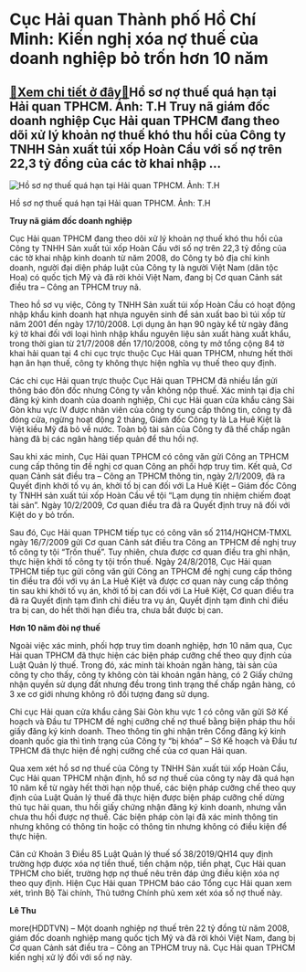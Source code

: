 Cục Hải quan Thành phố Hồ Chí Minh: Kiến nghị xóa nợ thuế của doanh nghiệp bỏ trốn hơn 10 năm
=============================================================================================

[:gift:Xem chi tiết ở đây:gift:](https://hddtvn.com/cuc-hai-quan-thanh-pho-ho-chi-minh-kien-nghi-xoa-no-thue-cua-doanh-nghiep-bo-tron-hon-10-nam/)Hồ sơ nợ thuế quá hạn tại Hải quan TPHCM. Ảnh: T.H Truy nã giám đốc doanh nghiệp Cục Hải quan TPHCM đang theo dõi xử lý khoản nợ thuế khó thu hồi của Công ty TNHH Sản xuất túi xốp Hoàn Cầu với số nợ trên 22,3 tỷ đồng của các tờ khai nhập …
-----------------------------------------------------------------------------------------------------------------------------------------------------------------------------------------------------------------------------------------------





![Hồ sơ nợ thuế quá hạn tại Hải quan TPHCM.	Ảnh: T.H](https://haiquanonline.com.vn/stores/news_dataimages/hoannm/102020/12/16/in_article/1302_10-0725_IMG-3607.jpg?rt=20201012163817 "Hồ sơ nợ thuế quá hạn tại Hải quan TPHCM.	Ảnh: T.H")


Hồ sơ nợ thuế quá hạn tại Hải quan TPHCM. Ảnh: T.H



**Truy nã giám đốc doanh nghiệp**


Cục Hải quan TPHCM đang theo dõi xử lý khoản nợ thuế khó thu hồi của Công ty TNHH Sản xuất túi xốp Hoàn Cầu với số nợ trên 22,3 tỷ đồng của các tờ khai nhập kinh doanh từ năm 2008, do Công ty bỏ địa chỉ kinh doanh, người đại diện pháp luật của Công ty là người Việt Nam (dân tộc Hoa) có quốc tịch Mỹ và đã rời khỏi Việt Nam, đang bị Cơ quan Cảnh sát điều tra – Công an TPHCM truy nã.


Theo hồ sơ vụ việc, Công ty TNHH Sản xuất túi xốp Hoàn Cầu có hoạt động nhập khẩu kinh doanh hạt nhựa nguyên sinh để sản xuất bao bì túi xốp từ năm 2001 đến ngày 17/10/2008. Lợi dụng ân hạn 90 ngày kể từ ngày đăng ký tờ khai đối với loại hình nhập khẩu nguyên liệu sản xuất hàng xuất khẩu, trong thời gian từ 21/7/2008 đến 17/10/2008, công ty mở tổng cộng 84 tờ khai hải quan tại 4 chi cục trực thuộc Cục Hải quan TPHCM, nhưng hết thời hạn ân hạn thuế, công ty không thực hiện nghĩa vụ thuế theo quy định.


Các chi cục Hải quan trực thuộc Cục Hải quan TPHCM đã nhiều lần gửi thông báo đôn đốc nhưng Công ty vẫn không nộp thuế. Xác minh tại địa chỉ đăng ký kinh doanh của doanh nghiệp, Chi cục Hải quan cửa khẩu cảng Sài Gòn khu vực IV được nhân viên của công ty cung cấp thông tin, công ty đã đóng cửa, ngừng hoạt động 2 tháng, Giám đốc Công ty là La Huê Kiệt là Việt kiều Mỹ đã bỏ về nước. Toàn bộ tài sản của Công ty đã thế chấp ngân hàng đã bị các ngân hàng tiếp quản để thu hồi nợ.


Sau khi xác minh, Cục Hải quan TPHCM có công văn gửi Công an TPHCM cung cấp thông tin đề nghị cơ quan Công an phối hợp truy tìm. Kết quả, Cơ quan Cảnh sát điều tra – Công an TPHCM thông tin, ngày 2/1/2009, đã ra Quyết định khởi tố vụ án, khởi tố bị can đối với La Huê Kiệt – Giám đốc Công ty TNHH sản xuất túi xốp Hoàn Cầu về tội “Lạm dụng tín nhiệm chiếm đoạt tài sản”. Ngày 10/2/2009, Cơ quan điều tra đã ra Quyết định truy nã đối với Kiệt do y bỏ trốn.


Sau đó, Cục Hải quan TPHCM tiếp tục có công văn số 2114/HQHCM-TMXL ngày 16/7/2009 gửi Cơ quan Cảnh sát điều tra Công an TPHCM đề nghị truy tố công ty tội “Trốn thuế”. Tuy nhiên, chưa được cơ quan điều tra ghi nhận, thực hiện khởi tố công ty tội trốn thuế. Ngày 24/8/2018, Cục Hải quan TPHCM tiếp tục gửi công văn gửi Công an TPHCM đề nghị cung cấp thông tin điều tra đối với vụ án La Huê Kiệt và được cơ quan này cung cấp thông tin sau khi khởi tố vụ án, khởi tố bị can đối với La Huê Kiệt, Cơ quan điều tra đã ra Quyết định tạm đình chỉ điều tra vụ án, Quyết định tạm đình chỉ điều tra bị can, do hết thời hạn điều tra, chưa bắt được bị can.


**Hơn 10 năm đòi nợ thuế**


Ngoài việc xác minh, phối hợp truy tìm doanh nghiệp, hơn 10 năm qua, Cục Hải quan TPHCM đã thực hiện các biện pháp cưỡng chế theo quy định của Luật Quản lý thuế. Trong đó, xác minh tài khoản ngân hàng, tài sản của công ty cho thấy, công ty không còn tài khoản ngân hàng, có 2 Giấy chứng nhận quyền sử dụng đất nhưng đều trong tình trạng thế chấp ngân hàng, có 3 xe cơ giới nhưng không rõ đối tượng đang sử dụng.


Chi cục Hải quan cửa khẩu cảng Sài Gòn khu vực 1 có công văn gửi Sở Kế hoạch và Đầu tư TPHCM đề nghị cưỡng chế nợ thuế bằng biện pháp thu hồi giấy đăng ký kinh doanh. Theo thông tin ghi nhận trên Cổng đăng ký kinh doanh quốc gia thì tình trạng của Công ty “bị khóa” – Sở Kế hoạch và Đầu tư TPHCM đã thực hiện đề nghị cưỡng chế của cơ quan Hải quan.


Qua xem xét hồ sơ nợ thuế của Công ty TNHH Sản xuất túi xốp Hoàn Cầu, Cục Hải quan TPHCM nhận định, hồ sơ nợ thuế của công ty này đã quá hạn 10 năm kể từ ngày hết thời hạn nộp thuế, các biện pháp cưỡng chế theo quy định của Luật Quản lý thuế đã thực hiện được biện pháp cưỡng chế dừng thủ tục hải quan, thu hồi giấy chứng nhận đăng ký kinh doanh, nhưng vẫn chưa thu hồi được nợ thuế. Các biện pháp còn lại đã xác minh thông tin nhưng không có thông tin hoặc có thông tin nhưng không có điều kiện để thực hiện.


Căn cứ Khoản 3 Điều 85 Luật Quản lý thuế số 38/2019/QH14 quy định trường hợp được xóa nợ tiền thuế, tiền chậm nộp, tiền phạt, Cục Hải quan TPHCM cho biết, trường hợp nợ thuế nêu trên đáp ứng điều kiện xóa nợ theo quy định. Hiện Cục Hải quan TPHCM báo cáo Tổng cục Hải quan xem xét, trình Bộ Tài chính, Thủ tướng Chính phủ xem xét xóa số nợ thuế này.




**Lê Thu**



more(HDDTVN) – Một doanh nghiệp nợ thuế trên 22 tỷ đồng từ năm 2008, giám đốc doanh nghiệp mang quốc tịch Mỹ và đã rời khỏi Việt Nam, đang bị Cơ quan Cảnh sát điều tra – Công an TPHCM truy nã. Cục Hải quan TPHCM kiến nghị xử lý đối với số nợ này.

